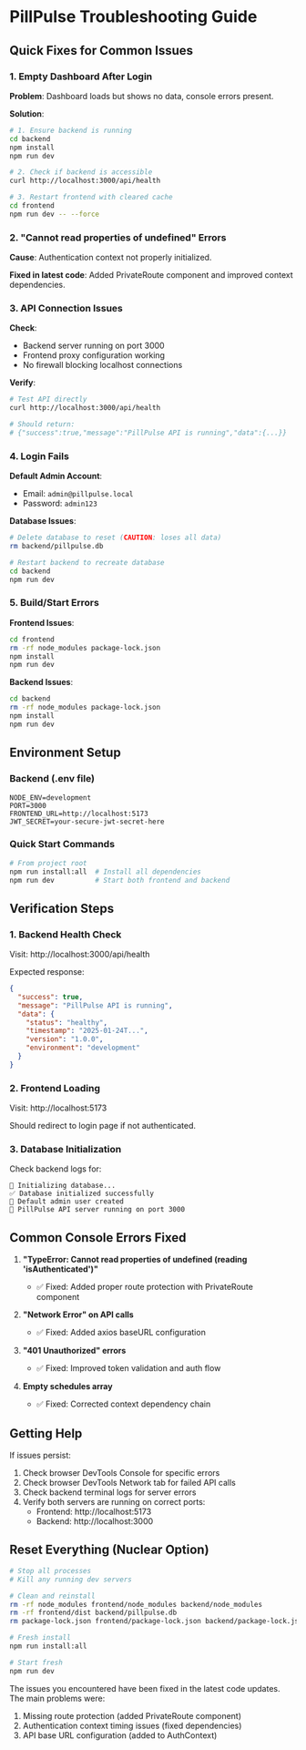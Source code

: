 # PillPulse Troubleshooting Guide

## Quick Fixes for Common Issues

### 1. Empty Dashboard After Login

**Problem**: Dashboard loads but shows no data, console errors present.

**Solution**:
```bash
# 1. Ensure backend is running
cd backend
npm install
npm run dev

# 2. Check if backend is accessible
curl http://localhost:3000/api/health

# 3. Restart frontend with cleared cache
cd frontend
npm run dev -- --force
```

### 2. "Cannot read properties of undefined" Errors

**Cause**: Authentication context not properly initialized.

**Fixed in latest code**: Added PrivateRoute component and improved context dependencies.

### 3. API Connection Issues

**Check**:
- Backend server running on port 3000
- Frontend proxy configuration working
- No firewall blocking localhost connections

**Verify**:
```bash
# Test API directly
curl http://localhost:3000/api/health

# Should return:
# {"success":true,"message":"PillPulse API is running","data":{...}}
```

### 4. Login Fails

**Default Admin Account**:
- Email: `admin@pillpulse.local`
- Password: `admin123`

**Database Issues**:
```bash
# Delete database to reset (CAUTION: loses all data)
rm backend/pillpulse.db

# Restart backend to recreate database
cd backend
npm run dev
```

### 5. Build/Start Errors

**Frontend Issues**:
```bash
cd frontend
rm -rf node_modules package-lock.json
npm install
npm run dev
```

**Backend Issues**:
```bash
cd backend
rm -rf node_modules package-lock.json
npm install
npm run dev
```

## Environment Setup

### Backend (.env file)
```env
NODE_ENV=development
PORT=3000
FRONTEND_URL=http://localhost:5173
JWT_SECRET=your-secure-jwt-secret-here
```

### Quick Start Commands
```bash
# From project root
npm run install:all  # Install all dependencies
npm run dev          # Start both frontend and backend
```

## Verification Steps

### 1. Backend Health Check
Visit: http://localhost:3000/api/health

Expected response:
```json
{
  "success": true,
  "message": "PillPulse API is running",
  "data": {
    "status": "healthy",
    "timestamp": "2025-01-24T...",
    "version": "1.0.0",
    "environment": "development"
  }
}
```

### 2. Frontend Loading
Visit: http://localhost:5173

Should redirect to login page if not authenticated.

### 3. Database Initialization
Check backend logs for:
```
🔄 Initializing database...
✅ Database initialized successfully
👑 Default admin user created
🚀 PillPulse API server running on port 3000
```

## Common Console Errors Fixed

1. **"TypeError: Cannot read properties of undefined (reading 'isAuthenticated')"**
   - ✅ Fixed: Added proper route protection with PrivateRoute component

2. **"Network Error" on API calls**
   - ✅ Fixed: Added axios baseURL configuration

3. **"401 Unauthorized" errors**
   - ✅ Fixed: Improved token validation and auth flow

4. **Empty schedules array**
   - ✅ Fixed: Corrected context dependency chain

## Getting Help

If issues persist:

1. Check browser DevTools Console for specific errors
2. Check browser DevTools Network tab for failed API calls
3. Check backend terminal logs for server errors
4. Verify both servers are running on correct ports:
   - Frontend: http://localhost:5173
   - Backend: http://localhost:3000

## Reset Everything (Nuclear Option)

```bash
# Stop all processes
# Kill any running dev servers

# Clean and reinstall
rm -rf node_modules frontend/node_modules backend/node_modules
rm -rf frontend/dist backend/pillpulse.db
rm package-lock.json frontend/package-lock.json backend/package-lock.json

# Fresh install
npm run install:all

# Start fresh
npm run dev
```

The issues you encountered have been fixed in the latest code updates. The main problems were:
1. Missing route protection (added PrivateRoute component)
2. Authentication context timing issues (fixed dependencies)
3. API base URL configuration (added to AuthContext)